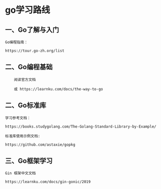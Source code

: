 # go学习路线

## 一、Go了解与入门

    Go编程指南：
    
    https://tour.go-zh.org/list
  
## 二、Go编程基础
        阅读官方文档
        
        或 https://learnku.com/docs/the-way-to-go
        
## 二、Go标准库  

    学习参考文档： 

    https://books.studygolang.com/The-Golang-Standard-Library-by-Example/

    标准库使用示例文档:

    https://github.com/astaxie/gopkg
    
## 三、Go框架学习

    Gin 框架中文文档
    
    https://learnku.com/docs/gin-gonic/2019